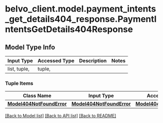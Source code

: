 # belvo_client.model.payment_intents_get_details404_response.PaymentIntentsGetDetails404Response

## Model Type Info
Input Type | Accessed Type | Description | Notes
------------ | ------------- | ------------- | -------------
list, tuple,  | tuple,  |  | 

### Tuple Items
Class Name | Input Type | Accessed Type | Description | Notes
------------- | ------------- | ------------- | ------------- | -------------
[**Model404NotFoundError**](Model404NotFoundError.md) | [**Model404NotFoundError**](Model404NotFoundError.md) | [**Model404NotFoundError**](Model404NotFoundError.md) |  | 

[[Back to Model list]](../../README.md#documentation-for-models) [[Back to API list]](../../README.md#documentation-for-api-endpoints) [[Back to README]](../../README.md)

